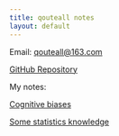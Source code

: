 ```yaml
---
title: qouteall notes
layout: default
---
```



Email: qouteall@163.com

[GitHub Repository](https://github.com/qouteall/qouteall-blog)

My notes:

[Cognitive biases](https://qouteall.fun/qouteall-blog/Cognitive-biases)

[Some statistics knowledge](https://qouteall.fun/qouteall-blog/Statistics)


